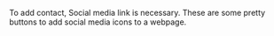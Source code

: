 To add contact, Social media link is necessary.
These are some pretty buttons to add social media icons to a webpage.